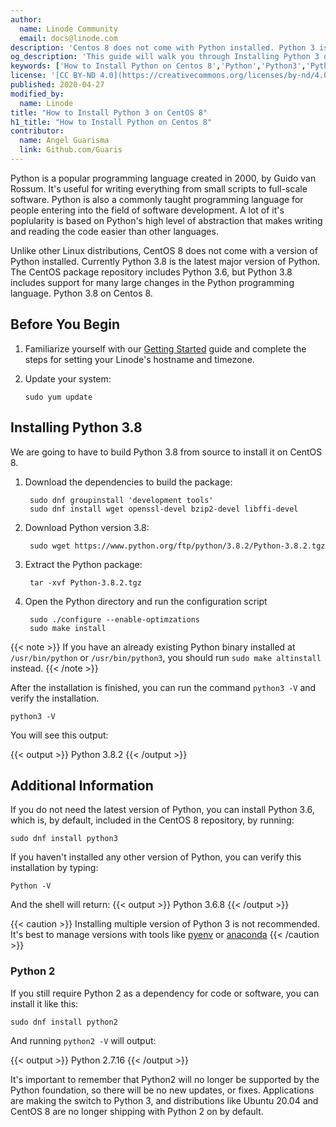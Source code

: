 ```yaml
---
author:
  name: Linode Community
  email: docs@linode.com
description: 'Centos 8 does not come with Python installed. Python 3 is the only supported version of Python. This guide will walk you through installing Python 3.8, the latest major release of Python, from source. And Installing Python 3.6 on Centos 8.'
og_description: 'This guide will walk you through Installing Python 3 on Centos 8'
keywords: ['How to Install Python on Centos 8','Python','Python3','Python 2 end of life']
license: '[CC BY-ND 4.0](https://creativecommons.org/licenses/by-nd/4.0)'
published: 2020-04-27
modified_by:
  name: Linode
title: "How to Install Python 3 on CentOS 8"
h1_title: "How to Install Python on Centos 8"
contributor:
  name: Angel Guarisma
  link: Github.com/Guaris
---
```


Python is a popular programming language created in 2000, by Guido van Rossum. It's useful for writing everything from small scripts to full-scale software. Python is also a commonly taught programming language for people entering into the field of software development. A lot of it's poplularity is based on Python's high level of abstraction that makes writing and reading the code easier than other languages.

Unlike other Linux distributions, CentOS 8 does not come with a version of Python installed. Currently Python 3.8 is the latest major version of Python. The CentOS package repository includes Python 3.6, but Python 3.8 includes support for many large changes in the Python programming language. Python 3.8 on Centos 8.


## Before You Begin

1.  Familiarize yourself with our [Getting Started](/docs/getting-started/) guide and complete the steps for setting your Linode's hostname and timezone.

2.  Update your system:

        sudo yum update

## Installing Python 3.8

We are going to have to build Python 3.8 from source to install it on CentOS 8.

1. Download the dependencies to build the package:

        sudo dnf groupinstall 'development tools'
        sudo dnf install wget openssl-devel bzip2-devel libffi-devel

2. Download Python version 3.8:

        sudo wget https://www.python.org/ftp/python/3.8.2/Python-3.8.2.tgz

3. Extract the Python package:

        tar -xvf Python-3.8.2.tgz

4. Open the Python directory and run the configuration script

        sudo ./configure --enable-optimzations
        sudo make install


  {{< note >}}
If you have an already existing Python binary installed at `/usr/bin/python` or `/usr/bin/python3`, you should run `sudo make altinstall` instead.
{{< /note >}}

After the installation is finished, you can run the command `python3 -V` and verify the installation.

    python3 -V

You will see this output:

{{< output >}}
Python 3.8.2
{{< /output >}}



## Additional Information

If you do not need the latest version of Python, you can install Python 3.6, which is, by default, included in the CentOS 8 repository, by running:

    sudo dnf install python3

If you haven't installed any other version of Python, you can verify this installation by typing:

    Python -V

And the shell will return:
{{< output >}}
Python 3.6.8
{{< /output >}}


{{< caution >}}
Installing multiple version of Python 3 is not recommended. It's best to manage versions with tools like [pyenv](https://github.com/pyenv/pyenv) or [anaconda](https://www.anaconda.com/)
{{< /caution >}}

### Python 2

If you still require Python 2 as a dependency for code or software, you can install it like this:

    sudo dnf install python2

And running `python2 -V` will output:

{{< output >}}
Python 2.7.16
{{< /output >}}


It's important to remember that Python2 will no longer be supported by the Python foundation, so there will be no new updates, or fixes. Applications are making the switch to Python 3, and distributions like Ubuntu 20.04 and CentOS 8 are no longer shipping with Python 2 on by default.



